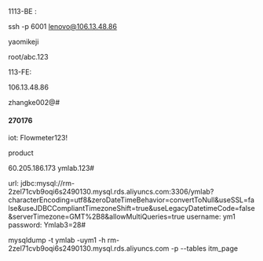 

1113-BE :

ssh -p 6001 lenovo@106.13.48.86

yaomikeji

root/abc.123



113-FE:

106.13.48.86

zhangke002@#



#### **270176**



iot:  Flowmeter123!



product

60.205.186.173
ymlab.123#



 url: jdbc:mysql://rm-2zel71cvb9oqi6s2490130.mysql.rds.aliyuncs.com:3306/ymlab?characterEncoding=utf8&zeroDateTimeBehavior=convertToNull&useSSL=false&useJDBCCompliantTimezoneShift=true&useLegacyDatetimeCode=false&serverTimezone=GMT%2B8&allowMultiQueries=true
    username: ym1
    password: Ymlab3=28#





mysqldump -t ymlab -uym1 -h rm-2zel71cvb9oqi6s2490130.mysql.rds.aliyuncs.com -p --tables itm_page